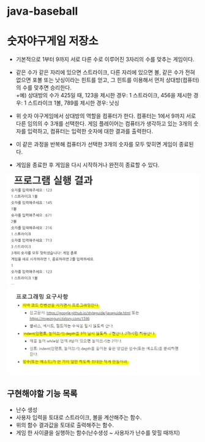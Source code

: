 # java-baseball
# 숫자야구게임 저장소
+ 기본적으로 1부터 9까지 서로 다른 수로 이루어진 3자리의 수를 맞추는 게임이다.  

+ 같은 수가 같은 자리에 있으면 스트라이크, 다른 자리에 있으면 볼, 같은 수가 전혀 없으면 포볼 또는 낫싱이라는 힌트를 얻고,
  그 힌트를 이용해서 먼저 상대방(컴퓨터)의 수를 맞추면 승리한다.  
    +예) 상대방의 수가 425일 때, 123을 제시한 경우: 1 스트라이크, 456을 제시한 경우: 1 스트라이크 1볼, 789를 제시한 경우: 낫싱  
    
+ 위 숫자 야구게임에서 상대방의 역할을 컴퓨터가 한다. 컴퓨터는 1에서 9까지 서로 다른 임의의 수 3개를 선택한다. 게임 플레이어는 컴퓨터가 생각하고
  있는 3개의 숫자를 입력하고, 컴퓨터는 입력한 숫자에 대한 결과를 출력한다.
  
+ 이 같은 과정을 반복해 컴퓨터가 선택한 3개의 숫자를 모두 맞히면 게임이 종료된다.

+ 게임을 종료한 후 게임을 다시 시작하거나 완전히 종료할 수 있다.

![실행결과](./images/실행결과.png)
![프로그래밍요구사항](./images/프로그래밍요구사항.JPG)
## 구현해야할 기능 목록
+ 난수 생성
+ 사용자 입력을 토대로 스트라이크, 볼을 계산해주는 함수.
+ 위의 함수 결과값을 토대로 출력해주는 함수.
+ 게임 한 사이클을 실행하는 함수(난수생성 ~ 사용자가 난수를 맞힐 때까지)
